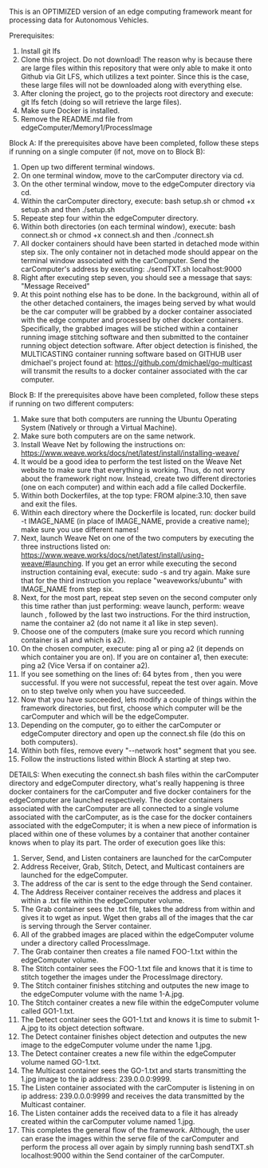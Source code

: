 This is an OPTIMIZED version of an edge computing framework meant for processing data for Autonomous Vehicles.


Prerequisites:

1. Install git lfs
2. Clone this project. Do not download! The reason why is because there are large files within this repository that were only able to make it onto Github via Git LFS, which utilizes a text pointer. Since this is the case, these large files will not be downloaded along with everything else.
3. After cloning the project, go to the projects root directory and execute: git lfs fetch (doing so will retrieve the large files).
4. Make sure Docker is installed.
5. Remove the README.md file from edgeComputer/Memory1/ProcessImage




Block A:
If the prerequisites above have been completed, follow these steps if running on a single computer (if not, move on to Block B):

1. Open up two different terminal windows.
2. On one terminal window, move to the carComputer directory via cd.
3. On the other terminal window, move to the edgeComputer directory via cd.
4. Within the carComputer directory, execute: bash setup.sh or chmod +x setup.sh and then ./setup.sh
5. Repeate step four within the edgeComputer directory.
6. Within both directories (on each terminal window), execute: bash connect.sh or chmod +x connect.sh and then ./connect.sh
7. All docker containers should have been started in detached mode within step six. The only container not in detached mode should appear on the terminal window associated with the carComputer. Send the carComputer's address by executing:
./sendTXT.sh localhost:9000
8. Right after executing step seven, you should see a message that says: "Message Received"
9. At this point nothing else has to be done. In the background, within all of the other detached containers, the images being served by what would be the car computer will be grabbed by a docker container associated with the edge computer and processed by other docker containers. Specifically, the grabbed images will be stiched within a container running image stitching software and then submitted to the container running object detection software. After object detection is finished, the MULTICASTING container running software based on GITHUB user dmichael's project found at: https://github.com/dmichael/go-multicast will transmit the results to a docker container associated with the car computer.




Block B:
If the prerequisites above have been completed, follow these steps if running on two different computers:

1. Make sure that both computers are running the Ubuntu Operating System (Natively or through a Virtual Machine).
2. Make sure both computers are on the same network.
3. Install Weave Net by following the instructions on: https://www.weave.works/docs/net/latest/install/installing-weave/
4. It would be a good idea to perform the test listed on the Weave Net website to make sure that everything is working. Thus, do not worry about the framework right now. Instead, create two different directories (one on each computer) and within each add a file called Dockerfile.
5. Within both Dockerfiles, at the top type: FROM alpine:3.10, then save and exit the files.
6. Within each directory where the Dockerfile is located, run: docker build -t IMAGE_NAME (in place of IMAGE_NAME, provide a creative name); make sure you use different names!
7. Next, launch Weave Net on one of the two computers by executing the three instructions listed on: https://www.weave.works/docs/net/latest/install/using-weave/#launching. If you get an error while executing the second instruction containing eval, execute: sudo -s and try again. Make sure that for the third instruction you replace "weaveworks/ubuntu" with IMAGE_NAME from step six.
8. Next, for the most part, repeat step seven on the second computer only this time rather than just performing: weave launch, perform: weave launch <ip of computer from step seven>, followed by the last two instructions. For the third instruction, name the container a2 (do not name it a1 like in step seven).
9. Choose one of the computers (make sure you record which running container is a1 and which is a2).
10. On the chosen computer, execute: ping a1 or ping a2 (it depends on which container you are on). If you are on container a1, then execute: ping a2 (Vice Versa if on container a2).
11. If you see something on the lines of: 64 bytes from <ip address>, then you were successful. If you were not successful, repeat the test over again. Move on to step twelve only when you have succeeded.
12. Now that you have succeeded, lets modify a couple of things within the framework directories, but first, choose which computer will be the carComputer and which will be the edgeComputer.
13. Depending on the computer, go to either the carComputer or edgeComputer directory and open up the connect.sh file (do this on both computers).
14. Within both files, remove every "--network host" segment that you see.
15. Follow the instructions listed within Block A starting at step two.



DETAILS:
When executing the connect.sh bash files within the carComputer directory and edgeComputer directory, what's really happening is three docker containers for the carComputer and five docker containers for the edgeComputer are launched respectively. The docker containers associated with the carComputer are all connected to a single volume associated with the carComputer, as is the case for the docker containers associated with the edgeComputer; it is when a new piece of information is placed within one of these volumes by a container that another container knows when to play its part. The order of execution goes like this:

1. Server, Send, and Listen containers are launched for the carComputer
2. Address Receiver, Grab, Stitch, Detect, and Multicast containers are launched for the edgeComputer.
3. The address of the car is sent to the edge through the Send container.
4. The Address Receiver container receives the address and places it within a .txt file within the edgeComputer volume.
5. The Grab container sees the .txt file, takes the address from within and gives it to wget as input. Wget then grabs all of the images that the car is serving through the Server container.
6. All of the grabbed images are placed within the edgeComputer volume under a directory called ProcessImage.
7. The Grab container then creates a file named FOO-1.txt within the edgeComputer volume.
8. The Stitch container sees the FOO-1.txt file and knows that it is time to stitch together the images under the ProcessImage directory.
9. The Stitch container finishes stitching and outputes the new image to the edgeComputer volume with the name 1-A.jpg.
10. The Stitch container creates a new file within the edgeComputer volume called GO1-1.txt.
11. The Detect container sees the GO1-1.txt and knows it is time to submit 1-A.jpg to its object detection software.
12. The Detect container finishes object detection and outputes the new image to the edgeComputer volume under the name 1.jpg.
13. The Detect container creates a new file within the edgeComputer volume named GO-1.txt.
14. The Multicast container sees the GO-1.txt and starts transmitting the 1.jpg image to the ip address: 239.0.0.0:9999.
15. The Listen container associated with the carComputer is listening in on ip address: 239.0.0.0:9999 and receives the data transmitted by the Multicast container.
16. The Listen container adds the received data to a file it has already created within the carComputer volume named 1.jpg.
17. This completes the general flow of the framework. Although, the user can erase the images within the serve file of the carComputer and perform the process all over again by simply running bash sendTXT.sh localhost:9000 within the Send container of the carComputer.
